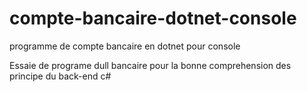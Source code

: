 # compte-bancaire-dotnet-console
programme de compte bancaire en dotnet pour console

Essaie de programe dull bancaire pour la bonne comprehension des principe du back-end c#
